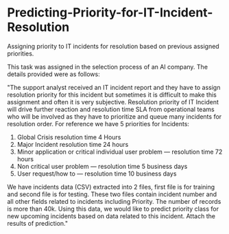 # Predicting-Priority-for-IT-Incident-Resolution
Assigning priority to IT incidents for resolution based on previous assigned priorities. 

This task was assigned in the selection process of an AI company. The details provided were as follows:

"The support analyst received an IT incident report and they have to assign resolution priority for this incident but sometimes it is difficult to make this assignment and often it is very subjective.
Resolution priority of IT Incident will drive further reaction and resolution time SLA from operational teams who will be involved as they have to prioritize and queue many incidents for resolution order.
For reference we have 5 priorities for Incidents:
1.	Global Crisis resolution time 4 Hours
2.	Major Incident resolution time 24 hours
3.	Minor application or critical individual user problem — resolution time 72 hours
4.	Non critical user problem — resolution time 5 business days
5.	User request/how to — resolution time 10 business days

We have incidents data (CSV) extracted into 2 files, first file is for training and second file is for testing. These two files contain incident number and all other fields related to incidents including Priority. The number of records is more than 40k.
Using this data, we would like to predict priority class for new upcoming incidents based on data related to this incident. Attach the results of prediction."


